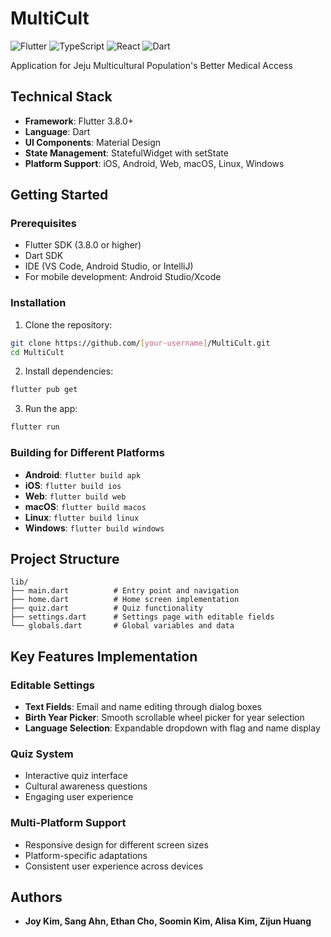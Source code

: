 # MultiCult

![Flutter](https://img.shields.io/badge/Flutter-02569B?style=for-the-badge&logo=flutter&logoColor=white)
![TypeScript](https://img.shields.io/badge/TypeScript-3178C6?style=for-the-badge&logo=typescript&logoColor=white)
![React](https://img.shields.io/badge/React-20232A?style=for-the-badge&logo=react&logoColor=61DAFB)
![Dart](https://img.shields.io/badge/Dart-0175C2?style=for-the-badge&logo=dart&logoColor=white)


Application for Jeju Multicultural Population's Better Medical Access


## Technical Stack

- **Framework**: Flutter 3.8.0+
- **Language**: Dart
- **UI Components**: Material Design
- **State Management**: StatefulWidget with setState
- **Platform Support**: iOS, Android, Web, macOS, Linux, Windows


## Getting Started

### Prerequisites

- Flutter SDK (3.8.0 or higher)
- Dart SDK
- IDE (VS Code, Android Studio, or IntelliJ)
- For mobile development: Android Studio/Xcode

### Installation

1. Clone the repository:
```bash
git clone https://github.com/[your-username]/MultiCult.git
cd MultiCult
```

2. Install dependencies:
```bash
flutter pub get
```

3. Run the app:
```bash
flutter run
```

### Building for Different Platforms

- **Android**: `flutter build apk`
- **iOS**: `flutter build ios`
- **Web**: `flutter build web`
- **macOS**: `flutter build macos`
- **Linux**: `flutter build linux`
- **Windows**: `flutter build windows`

## Project Structure

```
lib/
├── main.dart          # Entry point and navigation
├── home.dart          # Home screen implementation
├── quiz.dart          # Quiz functionality
├── settings.dart      # Settings page with editable fields
└── globals.dart       # Global variables and data
```

## Key Features Implementation

### Editable Settings
- **Text Fields**: Email and name editing through dialog boxes
- **Birth Year Picker**: Smooth scrollable wheel picker for year selection
- **Language Selection**: Expandable dropdown with flag and name display

### Quiz System
- Interactive quiz interface
- Cultural awareness questions
- Engaging user experience

### Multi-Platform Support
- Responsive design for different screen sizes
- Platform-specific adaptations
- Consistent user experience across devices


## Authors

- **Joy Kim, Sang Ahn, Ethan Cho, Soomin Kim, Alisa Kim, Zijun Huang**
